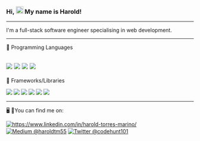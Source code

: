 <!--
**CodeHunt101/codehunt101** is a ✨ _special_ ✨ repository because its `README.md` (this file) appears on your GitHub profile.

Here are some ideas to get you started:

- 🔭 I’m currently working on ...
- 🌱 I’m currently learning ...
- 👯 I’m looking to collaborate on ...
- 🤔 I’m looking for help with ...
- 💬 Ask me about ...
- 📫 How to reach me: ...
- 😄 Pronouns: ...
- ⚡ Fun fact: ...
-->

### Hi, <img src="https://raw.githubusercontent.com/MartinHeinz/MartinHeinz/master/wave.gif" width="20px"> My name is Harold!

---

I'm a full-stack software engineer specialising in web development.

---

🧰 Programming Languages

![](https://img.shields.io/badge/HTML5-E34F26?style=for-the-badge&logo=html5&logoColor=white)
![](https://img.shields.io/badge/CSS3-1572B6?style=for-the-badge&logo=css3&logoColor=white)
![](https://img.shields.io/badge/JavaScript-F7DF1E?style=for-the-badge&logo=javascript&logoColor=black)
![](https://img.shields.io/badge/ruby-%23CC342D.svg?style=for-the-badge&logo=ruby&logoColor=white)
---

🧰 Frameworks/Libraries

![](https://img.shields.io/badge/react-%2320232a.svg?style=for-the-badge&logo=react&logoColor=%2361DAFB)
![](https://img.shields.io/badge/rails-%23CC0000.svg?style=for-the-badge&logo=ruby-on-rails&logoColor=white)
![](https://img.shields.io/badge/bootstrap-%23563D7C.svg?style=for-the-badge&logo=bootstrap&logoColor=white)
![](https://img.shields.io/badge/materialui-%230081CB.svg?style=for-the-badge&logo=material-ui&logoColor=white)
![](https://img.shields.io/badge/Semantic%20UI%20React-%2335BDB2.svg?style=for-the-badge&logo=SemanticUIReact&logoColor=white)
![](https://img.shields.io/badge/redux-%23593d88.svg?style=for-the-badge&logo=redux&logoColor=white)

---

🖥 📱You can find me on:

<a href="https://www.linkedin.com/in/harold-torres-marino/" rel="nofollow"><img alt="https://www.linkedin.com/in/harold-torres-marino/" align="center" src="https://img.shields.io/badge/linkedin-%230077B5.svg?style=for-the-badge&logo=linkedin&logoColor=white"></a> 
<a href="https://haroldtm55.medium.com/" rel="nofollow"><img alt="Medium @haroldtm55" align="center" src="https://img.shields.io/badge/Medium-12100E?style=for-the-badge&logo=medium&logoColor=white"></a>
<a href="https://twitter.com/CodeHunt101" rel="nofollow"><img alt="Twitter @codehunt101" align="center" src="https://img.shields.io/badge/twitter-%231DA1F2.svg?style=for-the-badge&logo=Twitter&logoColor=white"></a> 
